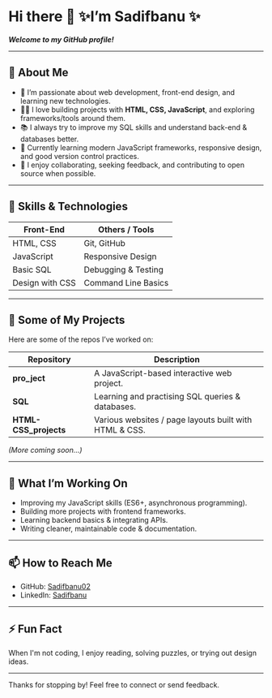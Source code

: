   <!--
**Sadifbanu02/Sadifbanu02** is a ✨ _special_ ✨ repository because its `README.md` (this file) appears on your GitHub profile.

Here are some ideas to get you started:
       n    
- 🔭 I’m currently working on ...   
- 🌱 I’m currently learning ...
- 👯 I’m looking to collaborate on ...                 
- 🤔 I’m looking for help with ...
- 💬 Ask me about ...
- 📫 How to reach me: ...
- 😄 Pronouns: ...    
- ⚡ Fun fact: ...
-->
# Hi there 👋  ✨I’m Sadifbanu ✨     
***Welcome to my GitHub profile!***
   
---

## 🔭 About Me

- 🔬 I’m passionate about web development, front-end design, and learning new technologies.  
- 👩‍💻 I love building projects with **HTML, CSS, JavaScript**, and exploring frameworks/tools around them.     
- 📚 I always try to improve my SQL skills and understand back-end & databases better.  
- 🌱 Currently learning modern JavaScript frameworks, responsive design, and good version control practices.  
- 💬 I enjoy collaborating, seeking feedback, and contributing to open source when possible.  

--- 

## 🧰 Skills & Technologies

| Front-End           | Others / Tools                             |
|---------------------|--------------------------------------------|
|   HTML, CSS         | Git, GitHub                                |
|   JavaScript        | Responsive Design                          |
|   Basic SQL         | Debugging & Testing                        |
|   Design with CSS   | Command Line Basics                        |

---

## 📂 Some of My Projects

Here are some of the repos I’ve worked on:

| Repository             | Description                                                 |
|------------------------|------------------------------------------------------------|
| **pro_ject**           | A JavaScript-based interactive web project.                |
| **SQL**                | Learning and practising SQL queries & databases.           |
| **HTML-CSS_projects**  | Various websites / page layouts built with HTML & CSS.     |

*(More coming soon…)*

---

## 🌟 What I’m Working On

- Improving my JavaScript skills (ES6+, asynchronous programming).  
- Building more projects with frontend frameworks.  
- Learning backend basics & integrating APIs.  
- Writing cleaner, maintainable code & documentation.  

---

## 📫 How to Reach Me

- GitHub:  [Sadifbanu02](https://github.com/Sadifbanu02)  
- LinkedIn:  [Sadifbanu](https://www.linkedin.com/in/sadifbanu/)

---

## ⚡ Fun Fact

When I'm not coding, I enjoy reading, solving puzzles, or trying out design ideas.  

---

Thanks for stopping by! Feel free to connect or send feedback.  
